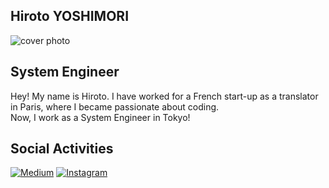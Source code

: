 ## Hiroto YOSHIMORI

![cover photo](https://i.imgur.com/Ui4VNMx.jpg)

## System Engineer

Hey! My name is Hiroto. I have worked for a French start-up as a translator in Paris, where I became passionate about coding.<br> 
Now, I work as a System Engineer in Tokyo!

## Social Activities

 <a href="https://medium.com/@hyoshimori" target="_blank"><img alt="Medium" src="https://img.shields.io/badge/Medium-%40hyoshimori-lightblue?style=flat&logo=medium&logoColor=white"></a>
<a href="https://www.instagram.com/hiro_y_photo/" target="_blank"><img alt="Instagram" src="https://img.shields.io/badge/Instagram-hiro_y_photo-lightblue?style=flat&logo=instagram&logoColor=white"></a>
 
